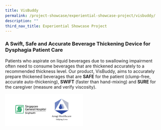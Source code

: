 ```yaml
---
title: VisBuddy
permalink: /project-showcase/experiential-showcase-project/visbuddy/
description: ""
third_nav_title: Experiential Showcase Project
---
```

### A Swift, Safe and Accurate Beverage Thickening Device for Dysphagia Patient Care

Patients who aspirate on liquid beverages due to swallowing impairment often need to consume beverages that are thickened accurately to a recommended thickness level. Our product, VisBuddy, aims to accurately prepare thickened beverages that are **SAFE** for the patient (clump-free, accurate auto-thickening), **SWIFT** (faster than hand-mixing) and **SURE** for the caregiver (measure and verify viscosity).

<img style="width:50%" src="/images/Experiential%20Showcases/VisBuddy/visbuddy%20logo.png">